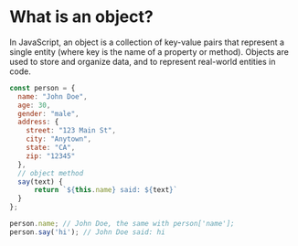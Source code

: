 # What is an object?

In JavaScript, an object is a collection of key-value pairs that represent a single entity (where key is the name of a property or method). Objects are used to store and organize data, and to represent real-world entities in code.

```js
const person = {
  name: "John Doe",
  age: 30,
  gender: "male",
  address: {
    street: "123 Main St",
    city: "Anytown",
    state: "CA",
    zip: "12345"
  },
  // object method
  say(text) {
	  return `${this.name} said: ${text}`
  }
};

person.name; // John Doe, the same with person['name'];
person.say('hi'); // John Doe said: hi
```
